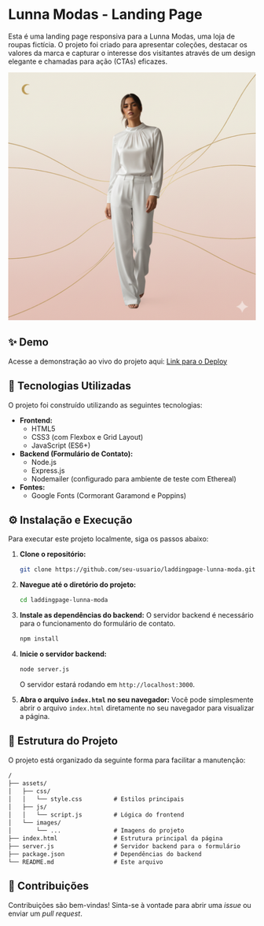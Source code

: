 # Lunna Modas - Landing Page

Esta é uma landing page responsiva para a Lunna Modas, uma loja de roupas fictícia. O projeto foi criado para apresentar coleções, destacar os valores da marca e capturar o interesse dos visitantes através de um design elegante e chamadas para ação (CTAs) eficazes.

![Preview da Landing Page](assets/images/hero-background.png)

## ✨ Demo

Acesse a demonstração ao vivo do projeto aqui: [Link para o Deploy](https://seu-link-aqui.com)

## 🚀 Tecnologias Utilizadas

O projeto foi construído utilizando as seguintes tecnologias:

-   **Frontend:**
    -   HTML5
    -   CSS3 (com Flexbox e Grid Layout)
    -   JavaScript (ES6+)
-   **Backend (Formulário de Contato):**
    -   Node.js
    -   Express.js
    -   Nodemailer (configurado para ambiente de teste com Ethereal)
-   **Fontes:**
    -   Google Fonts (Cormorant Garamond e Poppins)

## ⚙️ Instalação e Execução

Para executar este projeto localmente, siga os passos abaixo:

1.  **Clone o repositório:**
    ```bash
    git clone https://github.com/seu-usuario/laddingpage-lunna-moda.git
    ```

2.  **Navegue até o diretório do projeto:**
    ```bash
    cd laddingpage-lunna-moda
    ```

3.  **Instale as dependências do backend:**
    O servidor backend é necessário para o funcionamento do formulário de contato.
    ```bash
    npm install
    ```

4.  **Inicie o servidor backend:**
    ```bash
    node server.js
    ```
    O servidor estará rodando em `http://localhost:3000`.

5.  **Abra o arquivo `index.html` no seu navegador:**
    Você pode simplesmente abrir o arquivo `index.html` diretamente no seu navegador para visualizar a página.

## 🎨 Estrutura do Projeto

O projeto está organizado da seguinte forma para facilitar a manutenção:

```
/
├── assets/
│   ├── css/
│   │   └── style.css         # Estilos principais
│   ├── js/
│   │   └── script.js         # Lógica do frontend
│   └── images/
│       └── ...               # Imagens do projeto
├── index.html                # Estrutura principal da página
├── server.js                 # Servidor backend para o formulário
├── package.json              # Dependências do backend
└── README.md                 # Este arquivo
```

## 🤝 Contribuições

Contribuições são bem-vindas! Sinta-se à vontade para abrir uma *issue* ou enviar um *pull request*.